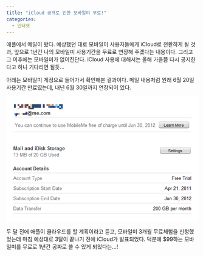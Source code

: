 ```yaml
---
title: "iCloud 공개로 인한 모바일미 무료!"
categories:
  - 인터넷
---
```


애플에서 메일이 왔다. 예상했던 대로 모바일미 사용자들에게 iCloud로 전환하게 될 것과, 앞으로 1년간 나의 모바일미 사용기간을 무료로 연장해 주겠다는 내용이다. 그리고 그 이후에는 모바일미가 없어진단다. iCloud 사용에 대해서는 올해 가을쯤 다시 공지한다고 하니 기다리면 될듯...  
  
아래는 모바일미 게정으로 들어가서 확인해본 결과이다. 메일 내용처럼 원래 6월 20일 사용기간 만료였는데, 내년 6월 30일까지 연장되어 있다.  

![](/assets/images/posts/2011/06/cfile7-uf-12368d514dede7621bd2e6.png)

두 달 전에 애플이 클라우드를 할 계획이라고 듣고, 모바일미 3개월 무료체험을 신청했었는데 마침 예상대로 3달이 끝나기 전에 iCloud가 발표되었다. 덕분에 $99하는 모바일미를 무료로 1년간 공짜로 쓸 수 있게 되었다는...!
